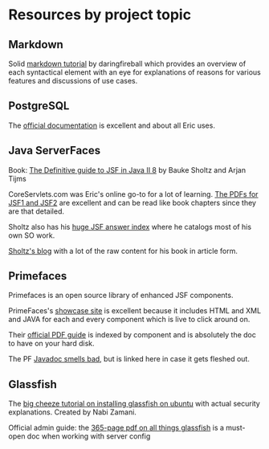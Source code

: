 # Resources by project topic
## Markdown
Solid [markdown tutorial](https://daringfireball.net/projects/markdown/syntax) by daringfireball which provides an overview of each syntactical element with an eye for  explanations of reasons for various features and discussions of use cases.

## PostgreSQL
The [official documentation](https://www.postgresql.org/docs/9.6/index.html) is excellent and about all Eric uses.

## Java ServerFaces
Book: [The Definitive guide to JSF in Java II 8](https://www.amazon.com/Definitive-Guide-JSF-Java-Applications/dp/1484233867/) by Bauke Sholtz and Arjan Tijms

CoreServlets.com was Eric's online go-to for a lot of learning. [The PDFs for JSF1 and JSF2](http://www.coreservlets.com/JSF-Tutorial/primefaces/#Tutorial-Intro) are excellent and can be read like book chapters since they are that detailed.

Sholtz also has his [huge JSF answer index](https://jsf.zeef.com/bauke.scholtz#block_72) where he catalogs most of his own SO work.

[Sholtz's blog](http://balusc.omnifaces.org/2011/09/communication-in-jsf-20.html) with a lot of the raw content for his book in article form. 

## Primefaces
Primefaces is an open source library of enhanced JSF components. 

PrimeFaces's [showcase site](https://www.primefaces.org/showcase/) is excellent because it includes HTML and XML and JAVA for each and every component which is live to click around on.

Their [official PDF guide](https://www.primefaces.org/documentation.html) is indexed by component and is absolutely the doc to have on your hard disk.

The PF [Javadoc smells bad](https://www.primefaces.org/docs/api/6.0/), but is linked here in case it gets fleshed out.

## Glassfish
The [big cheeze tutorial on installing glassfish on ubuntu](https://www.nabisoft.com/tutorials/glassfish/installing-glassfish-41-on-ubuntu) with actual security explanations. Created by Nabi Zamani.

Official admin guide: the [365-page pdf on all things glassfish](https://javaee.github.io/glassfish/doc/5.0/administration-guide.pdf) is a must-open doc when working with server config